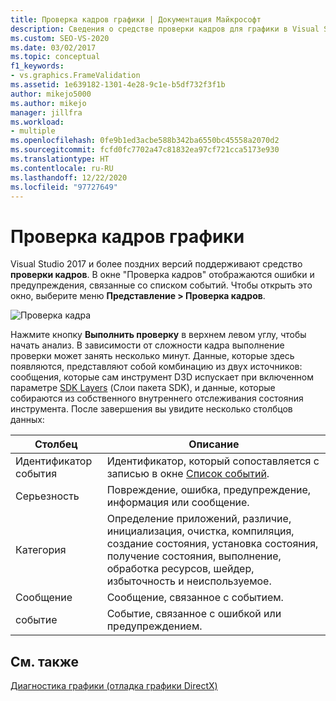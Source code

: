```yaml
---
title: Проверка кадров графики | Документация Майкрософт
description: Сведения о средстве проверки кадров для графики в Visual Studio. Это средство отображает ошибки и предупреждения, связанные со списком событий.
ms.custom: SEO-VS-2020
ms.date: 03/02/2017
ms.topic: conceptual
f1_keywords:
- vs.graphics.FrameValidation
ms.assetid: 1e639182-1301-4e28-9c1e-b5df732f3f1b
author: mikejo5000
ms.author: mikejo
manager: jillfra
ms.workload:
- multiple
ms.openlocfilehash: 0fe9b1ed3acbe588b342ba6550bc45558a2070d2
ms.sourcegitcommit: fcfd0fc7702a47c81832ea97cf721cca5173e930
ms.translationtype: HT
ms.contentlocale: ru-RU
ms.lasthandoff: 12/22/2020
ms.locfileid: "97727649"
---
```

# <a name="graphics-frame-validation"></a>Проверка кадров графики
<!-- VERSIONLESS -->
Visual Studio 2017 и более поздних версий поддерживают средство **проверки кадров**.  В окне "Проверка кадров" отображаются ошибки и предупреждения, связанные со списком событий.  Чтобы открыть это окно, выберите меню **Представление > Проверка кадров**.

![Проверка кадра](media/gfx_diag_frame_validation.png)

Нажмите кнопку **Выполнить проверку** в верхнем левом углу, чтобы начать анализ.  В зависимости от сложности кадра выполнение проверки может занять несколько минут.  Данные, которые здесь появляются, представляют собой комбинацию из двух источников: сообщения, которые сам инструмент D3D испускает при включенном параметре [SDK Layers](/windows/desktop/direct3d11/overviews-direct3d-11-devices-layers) (Слои пакета SDK), и данные, которые собираются из собственного внутреннего отслеживания состояния инструмента. После завершения вы увидите несколько столбцов данных:

| **Столбец** | **Описание** |
|------------| - |
| Идентификатор события | Идентификатор, который сопоставляется с записью в окне [Список событий](graphics-event-list.md). |
| Серьезность | Повреждение, ошибка, предупреждение, информация или сообщение. |
| Категория | Определение приложений, различие, инициализация, очистка, компиляция, создание состояния, установка состояния, получение состояния, выполнение, обработка ресурсов, шейдер, избыточность и неиспользуемое. |
| Сообщение | Сообщение, связанное с событием. |
| событие | Событие, связанное с ошибкой или предупреждением. |

## <a name="see-also"></a>См. также
[Диагностика графики (отладка графики DirectX)](visual-studio-graphics-diagnostics.md)
<!-- /VERSIONLESS -->